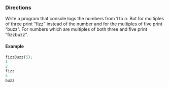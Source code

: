 ### Directions
Write a program that console logs the numbers from 1 to n. But for multiples of three print “fizz” instead of the number and for the multiples of five print “buzz”. 
For numbers which are multiples of both three and five print “fizzbuzz”.

#### Example

```python
fizzBuzz(5);
1
2
fizz
4
buzz
```
